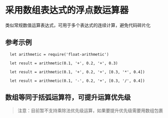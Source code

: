 # 采用数组表达式的浮点数运算器

类似常规数值运算表达式，可用于多个表达式的连续计算，避免代码碎片化

## 参考示例

      let arithmetic = require('float-arithmetic')

      let result = arithmetic(0.1, '+', 0.2, '+', 0.3)

      let result = arithmetic(0.1, '+', 0.2, '+', [0.3, '*', 0.4])

      let result = arithmetic(0.1, '-', 0.2, '+', [0.3, '/', 0.4])


## 数组等同于括弧运算符，可提升运算优先级

> 注意：目前暂不支持乘除法优先级运算，如果要提升优先级需要用数组包裹